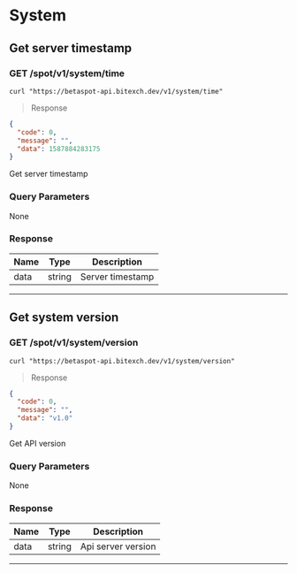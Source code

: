 # System

## Get server timestamp

### GET /spot/v1/system/time

```shell
curl "https://betaspot-api.bitexch.dev/v1/system/time"
```

> Response

```json
{
  "code": 0,
  "message": "",
  "data": 1587884283175
}
```

Get server timestamp


### Query Parameters

None

### Response

Name | Type | Description
---- | ---- | ----
data | string | Server timestamp

---

## Get system version

### GET /spot/v1/system/version

```shell
curl "https://betaspot-api.bitexch.dev/v1/system/version"
```

> Response

```json
{
  "code": 0,
  "message": "",
  "data": "v1.0"
}
```

Get API version

### Query Parameters

None

### Response

Name | Type | Description
---- | ---- | ----
data | string | Api server version


---
